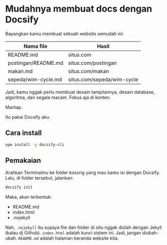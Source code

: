 # Mudahnya membuat docs dengan Docsify

Bayangkan kamu membuat sebuah website semudah ini:

| Nama file | Hasil |
|-|-|
| README.md | situs.com |
| postingan/README.md | situs.com/postingan |
| makan.md | situs.com/makan |
| sepeda/wim-cycle.md | situs.com/sepeda/wim-cycle |

Jadi, kamu nggak perlu membuat desain tampilannya, desain database, algoritma, dan segala macam. Fokus aja di konten.

Mantap.

Itu pakai Docsify aku.

## Cara install

```bash
npm install -g docsify-cli
```

## Pemakaian

Arahkan Terminalmu ke folder kosong yang mau kamu isi dengan Docsify. Lalu, di folder tersebut, jalankan:

```bash
docsify init
```

Maka, akan terbentuk:

- README.md 
- index.html
- .nojekyll

Nah, `.nojekyll` itu supaya file dan folder di situ nggak diolah dengan Jekyll (kalau dj Github). `index.html` adalah kunci sistem ini. Jadi, jangan diubah-ubah. `README.md` adalah halaman beranda website kita.